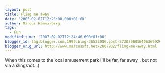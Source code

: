 ```yaml
---
layout: post
title: Fling me away
date: '2007-02-02T12:23:00.000+01:00'
author: Marcus Hammarberg
tags:
  - Fun
modified_time: '2007-02-02T12:24:46.690+01:00'
blogger_id: tag:blogger.com,1999:blog-36533086.post-2730296086406369920
blogger_orig_url: http://www.marcusoft.net/2007/02/fling-me-away.html
---
```


When this comes to the local amusement park I'll be far, far away...
but not via a slingshot. :)





